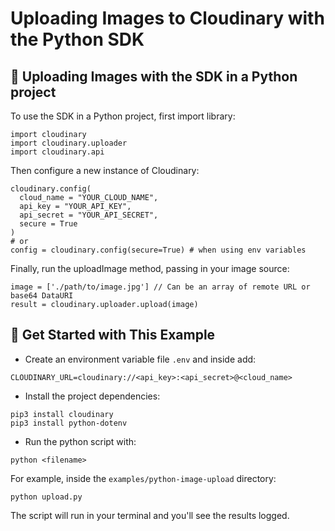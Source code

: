 # Uploading Images to Cloudinary with the Python SDK

## 🧰 Uploading Images with the SDK in a Python project

To use the SDK in a Python project, first import library:

```
import cloudinary
import cloudinary.uploader
import cloudinary.api
```

Then configure a new instance of Cloudinary:

```
cloudinary.config( 
  cloud_name = "YOUR_CLOUD_NAME", 
  api_key = "YOUR_API_KEY", 
  api_secret = "YOUR_API_SECRET",
  secure = True
)
# or
config = cloudinary.config(secure=True) # when using env variables
```

Finally, run the uploadImage method, passing in your image source:

```
image = ['./path/to/image.jpg'] // Can be an array of remote URL or base64 DataURI
result = cloudinary.uploader.upload(image)
```

## 🚀 Get Started with This Example

* Create an environment variable file `.env` and inside add:
```
CLOUDINARY_URL=cloudinary://<api_key>:<api_secret>@<cloud_name>
```

* Install the project dependencies:

```
pip3 install cloudinary
pip3 install python-dotenv
```

* Run the python script with:

```
python <filename>
```

For example, inside the `examples/python-image-upload` directory:

```
python upload.py
```

The script will run in your terminal and you'll see the results logged.
